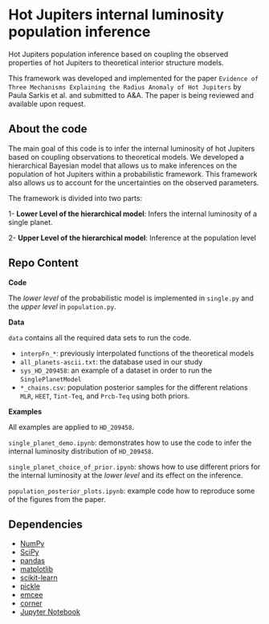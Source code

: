 Hot Jupiters internal luminosity population inference
========================================

Hot Jupiters population inference based on coupling the observed properties of hot Jupiters to theoretical interior structure models.

This framework was developed and implemented for the paper
`Evidence of Three Mechanisms Explaining the Radius Anomaly of Hot Jupiters`
by Paula Sarkis et al. and submitted to A&A. 
The paper is being reviewed and available upon request.

About the code
--------------

The main goal of this code is to infer the internal luminosity of hot Jupiters 
based on coupling observations to theoretical models. We developed a hierarchical Bayesian model that allows us to make inferences on the population of hot Jupiters within a probabilistic framework.
This framework also allows us to account for the uncertainties on the observed parameters.

The framework is divided into two parts:

1- **Lower Level of the hierarchical model**: Infers the internal luminosity of a single planet.

2- **Upper Level of the hierarchical model**: Inference at the population level



Repo Content
------------

**Code**

The _lower level_  of the probabilistic model is implemented in `single.py` and the _upper level_ in `population.py`.


**Data**

`data` contains all the required data sets to run the code. 

- `interpFn_*`: previously interpolated functions of the theoretical models
- `all_planets-ascii.txt`: the database used in our study 
- `sys_HD_209458`: an example of a dataset in order to run the `SinglePlanetModel`
- `*_chains.csv`: population posterior samples for the different relations `MLR`, `HEET`, `Tint-Teq`, and `Prcb-Teq` using both priors.


**Examples**

All examples are applied to `HD_209458`.

`single_planet_demo.ipynb`: demonstrates how to use the code to infer the internal luminosity distribution of `HD_209458`.

`single_planet_choice_of_prior.ipynb`: shows how to use different priors for the internal luminosity at the _lower level_ and its effect on the inference.

`population_posterior_plots.ipynb`: example code how to reproduce some of the figures from the paper.


Dependencies
-------------

- [NumPy](http://www.numpy.org)
- [SciPy](http://www.scipy.org)
- [pandas](http://pandas.pydata.org)
- [matplotlib](http://matplotlib.org)
- [scikit-learn](http://scikit-learn.org/stable/)
- [pickle](https://docs.python.org/3.8/library/pickle.html)
- [emcee](https://emcee.readthedocs.io/en/stable/)
- [corner](https://corner.readthedocs.io/en/latest/)
- [Jupyter Notebook](http://jupyter.org)

